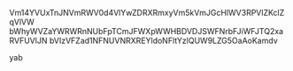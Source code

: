 Vm14YVUxTnJNVmRWV0d4VlYwZDRXRmxyVm5kVmJGcHlWV3RPVlZKclZqVlVW
bWhyWVZaYWRWRnNUbFpTCmJFWXpWWHBDVDJSWFNrbFJiWFJTQ2xaRVFUVlJN
bVIzVFZad1NFNUVNRXREYldoNFltYzlQUW9LZG5OaAoKamdv

yab